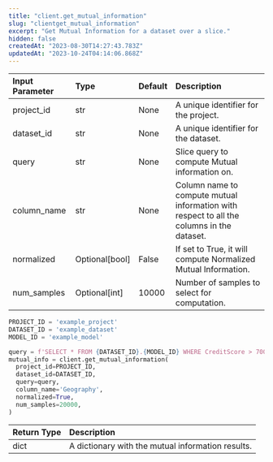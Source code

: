 ```yaml
---
title: "client.get_mutual_information"
slug: "clientget_mutual_information"
excerpt: "Get Mutual Information for a dataset over a slice."
hidden: false
createdAt: "2023-08-30T14:27:43.783Z"
updatedAt: "2023-10-24T04:14:06.868Z"
---
```

| Input Parameter | Type           | Default | Description                                                                               |
| :-------------- | :------------- | :------ | :---------------------------------------------------------------------------------------- |
| project_id      | str            | None    | A unique identifier for the project.                                                      |
| dataset_id      | str            | None    | A unique identifier for the dataset.                                                      |
| query           | str            | None    | Slice query to compute Mutual information on.                                             |
| column_name     | str            | None    | Column name to compute mutual information with respect to all the columns in the dataset. |
| normalized      | Optional[bool] | False   | If set to True, it will compute Normalized Mutual Information.                            |
| num_samples     | Optional[int]  | 10000   | Number of samples to select for computation.                                              |

```python Usage
PROJECT_ID = 'example_project'
DATASET_ID = 'example_dataset'
MODEL_ID = 'example_model'

query = f'SELECT * FROM {DATASET_ID}.{MODEL_ID} WHERE CreditScore > 700'
mutual_info = client.get_mutual_information(
  project_id=PROJECT_ID,
  dataset_id=DATASET_ID,
  query=query,
  column_name='Geography',
  normalized=True,
  num_samples=20000,
)
```

| Return Type | Description                                       |
| :---------- | :------------------------------------------------ |
| dict        | A dictionary with the mutual information results. |